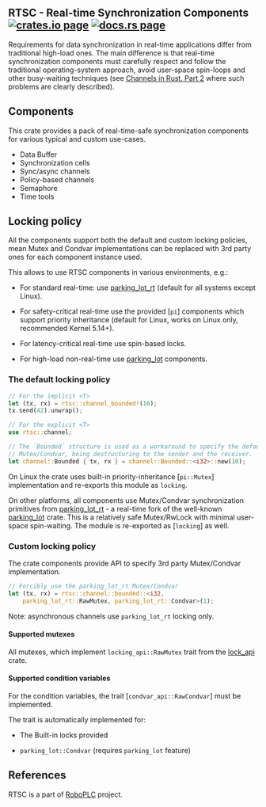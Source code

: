 <h2>
  RTSC - Real-time Synchronization Components
  <a href="https://crates.io/crates/rtsc"><img alt="crates.io page" src="https://img.shields.io/crates/v/rtsc.svg"></img></a>
  <a href="https://docs.rs/rtsc"><img alt="docs.rs page" src="https://docs.rs/rtsc/badge.svg"></img></a>
</h2>

Requirements for data synchronization in real-time applications differ from
traditional high-load ones. The main difference is that real-time
synchronization components must carefully respect and follow the traditional
operating-system approach, avoid user-space spin-loops and other busy-waiting
techniques (see [Channels in Rust. Part
2](https://medium.com/@disserman/channels-in-rust-part-2-603721567ee6) where
such problems are clearly described).

## Components

This crate provides a pack of real-time-safe synchronization components for
various typical and custom use-cases.

* Data Buffer
* Synchronization cells
* Sync/async channels
* Policy-based channels
* Semaphore
* Time tools

## Locking policy

All the components support both the default and custom locking policies, mean
Mutex and Condvar implementations can be replaced with 3rd party ones for each
component instance used.

This allows to use RTSC components in various environments, e.g.:

* For standard real-time: use
  [parking_lot_rt](https://crates.io/crates/parking_lot_rt) (default for all
  systems except Linux).

* For safety-critical real-time use the provided [`pi`] components which
  support priority inheritance (default for Linux, works on Linux only,
  recommended Kernel 5.14+).

* For latency-critical real-time use spin-based locks.

* For high-load non-real-time use
  [parking_lot](https://crates.io/crates/parking_lot) components.

### The default locking policy

```rust
// For the implicit <T>
let (tx, rx) = rtsc::channel_bounded!(10);
tx.send(42).unwrap();

// For the explicit <T>
use rtsc::channel;

// The `Bounded` structure is used as a workaround to specify the default
// Mutex/Condvar, being destructuring to the sender and the receiver.
let channel::Bounded { tx, rx } = channel::Bounded::<i32>::new(10);
```

On Linux the crate uses built-in priority-inheritance [`pi::Mutex`]
implementation and re-exports this module as `locking`.

On other platforms, all components use Mutex/Condvar synchronization primitives
from [parking_lot_rt](https://crates.io/crates/parking_lot_rt) - a real-time
fork of the well-known [parking_lot](https://crates.io/crates/parking_lot)
crate. This is a relatively safe Mutex/RwLock with minimal user-space
spin-waiting. The module is re-exported as [`locking`] as well.

### Custom locking policy

The crate components provide API to specify 3rd party Mutex/Condvar
implementation.

```rust
// Forcibly use the parking_lot_rt Mutex/Condvar
let (tx, rx) = rtsc::channel::bounded::<i32,
    parking_lot_rt::RawMutex, parking_lot_rt::Condvar>(1);
```

Note: asynchronous channels use `parking_lot_rt` locking only.

#### Supported mutexes

All mutexes, which implement `locking_api::RawMutex` trait from the
[lock_api](https://crates.io/crates/lock_api) crate.

#### Supported condition variables

For the condition variables, the trait [`condvar_api::RawCondvar`] must
be implemented.

The trait is automatically implemented for:

* The Built-in locks provided

* `parking_lot::Condvar` (requires `parking_lot` feature)

## References

RTSC is a part of [RoboPLC](https://www.roboplc.com) project.
